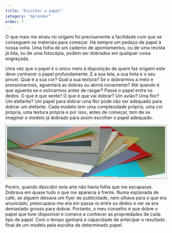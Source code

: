 ```yaml
---
title: "Escolher o papel"
category: "Aprender"
order: 7
---
```


O que mais me atraiu no origami foi precisamente a facilidade com que se conseguem os materiais para começar. Há sempre um pedaço de papel à nossa volta. Uma folha de um caderno de apontamentos, ou de uma revista já lida, ou de uma fotocópia, podem ser dobrados em qualquer coisa engraçada.

Uma vez que o papel é o único meio à disposição de quem faz origami este deve conhecer o papel profundamente. É a sua tela, a sua tinta e o seu pincel. Qual é a sua cor? Qual a sua textura? Se o dobrarmos a meio e pressionarmos, aguentará as dobras ou abrirá novamente? Até quando é que aguenta se o esticarmos antes de rasgar? Passe o papel entre os dedos. O que é que sente? O que é que vai dobrar? Um avião? Uma flor? Um elefante? Um papel para dobrar uma flor pode não ser adequado para dobrar um elefante. Cada modelo tem uma complexidade própria, uma cor própria, uma textura própria e por isso, antes de começar, tem de se imaginar o modelo já dobrado para assim escolher o papel adequado.

![papel](../images/img_31.jpg)

Porém, quando descobri esta arte não havia folha que me escapasse. Dobrava em quase tudo o que me aparecia à frente. Numa esplanada de café, se alguém deixava um flyer de publicidade, nem olhava para o que era anunciado, preocupava-me era em passa-lo entre os dedos e ver se era demasiado grosso para dobrar. Portanto, o meu conselho é que dobre o papel que tiver disponivel e comece a conhecer as propriedades de cada tipo de papel. Com o tempo ganhará a capacidade de antecipar o resultado final de um modelo pela escolha de determinado papel.

